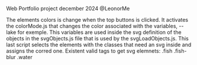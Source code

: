 Web Portfolio project
december 2024
@LeonorMe

The elements colors is change when the top buttons is clicked. It activates the colorMode.js that changes the color associated with the variables, --lake for exemple. This variables are used inside the svg definition of the objects in the svgObjects.js file that is used by the svgLoadObjects.js. This last script selects the elements with the classes that need an svg inside and assigns the corred one.
Existent valid tags to get svg elemnets:
.fish
.fish-blur
.water